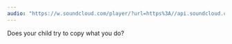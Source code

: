 ```yaml
---
audio: "https://w.soundcloud.com/player/?url=https%3A//api.soundcloud.com/tracks/1470887266%3Fsecret_token%3Ds-6RvZllFemjE&color=%23ff5500&auto_play=true&hide_related=false&show_comments=true&show_user=true&show_reposts=false&show_teaser=true&visual=true"
---
```


Does your child try to copy what you do?